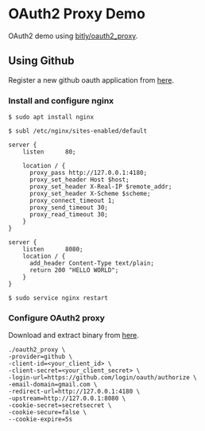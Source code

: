 # OAuth2 Proxy Demo

OAuth2 demo using [bitly/oauth2_proxy](https://github.com/bitly/oauth2_proxy).

## Using Github

Register a new github oauth application from [here](https://github.com/settings/applications/new).

### Install and configure nginx

```console
$ sudo apt install nginx
```

```console
$ subl /etc/nginx/sites-enabled/default 

server {
	listen      80;

	location / {
	  proxy_pass http://127.0.0.1:4180;
	  proxy_set_header Host $host;
	  proxy_set_header X-Real-IP $remote_addr;
	  proxy_set_header X-Scheme $scheme;
	  proxy_connect_timeout 1;
	  proxy_send_timeout 30;
	  proxy_read_timeout 30;
	}
}

server {
	listen      8080;
	location / {
	  add_header Content-Type text/plain;
	  return 200 "HELLO WORLD";
	}
}
```

```console
$ sudo service nginx restart 
```

### Configure OAuth2 proxy

Download and extract binary from [here](https://github.com/bitly/oauth2_proxy/releases).

```console
./oauth2_proxy \
-provider=github \
-client-id=<your_client_id> \
-client-secret=<your_client_secret> \
-login-url=https://github.com/login/oauth/authorize \
-email-domain=gmail.com \
-redirect-url=http://127.0.0.1:4180 \
-upstream=http://127.0.0.1:8080 \
-cookie-secret=secretsecret \
-cookie-secure=false \
--cookie-expire=5s
```
